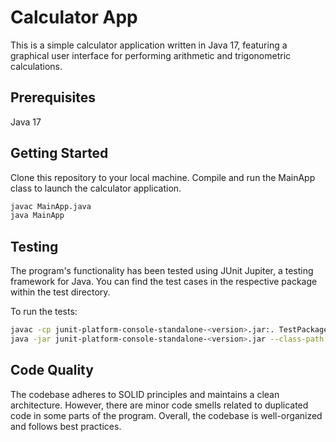 # Calculator App
This is a simple calculator application written in Java 17, featuring a graphical user interface for performing arithmetic and trigonometric calculations.

## Prerequisites
Java 17

## Getting Started
Clone this repository to your local machine.
Compile and run the MainApp class to launch the calculator application.

```bash
javac MainApp.java
java MainApp
```

## Testing

The program's functionality has been tested using JUnit Jupiter, a testing framework for Java. You can find the test cases in the respective package within the test directory.


To run the tests:

```bash
javac -cp junit-platform-console-standalone-<version>.jar:. TestPackageName.java
java -jar junit-platform-console-standalone-<version>.jar --class-path . --scan-class-path
```

## Code Quality
The codebase adheres to SOLID principles and maintains a clean architecture. However, there are minor code smells related to duplicated code in some parts of the program. Overall, the codebase is well-organized and follows best practices.